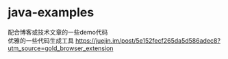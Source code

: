 # java-examples
配合博客或技术文章的一些demo代码  
优雅的一些代码生成工具  https://juejin.im/post/5e152fecf265da5d586adec8?utm_source=gold_browser_extension  
